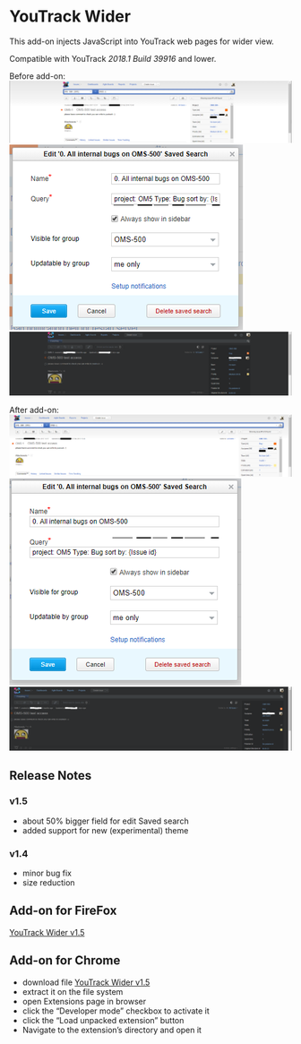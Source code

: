 # YouTrack Wider
This add-on injects JavaScript into YouTrack web pages for wider view. 

Compatible with YouTrack *2018.1 Build 39916* and lower.

Before add-on: 
![before](Before.png)
![before](Before2.png)
![before](Before3.png)

After add-on:
![after](After.png)
![after](After2.png)
![after](After3.png)

## Release Notes
### v1.5
* about 50% bigger field for edit Saved search
* added support for new (experimental) theme
### v1.4
* minor bug fix
* size reduction

## Add-on for FireFox
[YouTrack Wider v1.5](https://addons.mozilla.org/cs/firefox/addon/youtrack-wider/)

## Add-on for Chrome
* download file [YouTrack Wider v1.5](https://github.com/cernyjan/YouTrack-Wider/blob/master/youtrack_wider-1.5-an+fx.xpi)
* extract it on the file system
* open Extensions page in browser
* click the “Developer mode” checkbox to activate it
* click the “Load unpacked extension” button
* Navigate to the extension’s directory and open it
